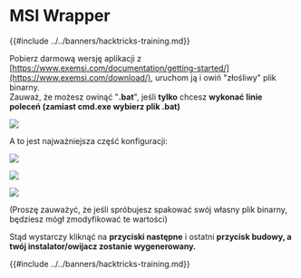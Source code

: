 # MSI Wrapper

{{#include ../../banners/hacktricks-training.md}}

Pobierz darmową wersję aplikacji z [https://www.exemsi.com/documentation/getting-started/](https://www.exemsi.com/download/), uruchom ją i owiń "złośliwy" plik binarny.\
Zauważ, że możesz owinąć "**.bat**", jeśli **tylko** chcesz **wykonać** **linie poleceń (zamiast cmd.exe wybierz plik .bat)**

![](<../../images/image (417).png>)

A to jest najważniejsza część konfiguracji:

![](<../../images/image (312).png>)

![](<../../images/image (346).png>)

![](<../../images/image (1072).png>)

(Proszę zauważyć, że jeśli spróbujesz spakować swój własny plik binarny, będziesz mógł zmodyfikować te wartości)

Stąd wystarczy kliknąć na **przyciski następne** i ostatni **przycisk budowy, a twój instalator/owijacz zostanie wygenerowany.**

{{#include ../../banners/hacktricks-training.md}}
